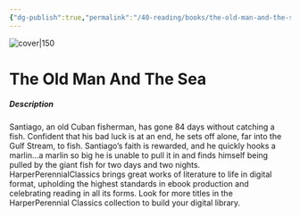 ```yaml
---
{"dg-publish":true,"permalink":"/40-reading/books/the-old-man-and-the-sea-ernest-hemingway/","title":"The Old Man And The Sea"}
---
```



![cover|150](http://books.google.com/books/content?id=anJrbWGCdmAC&printsec=frontcover&img=1&zoom=1&edge=curl&source=gbs_api)

# The Old Man And The Sea
##### Description
Santiago, an old Cuban fisherman, has gone 84 days without catching a fish. Confident that his bad luck is at an end, he sets off alone, far into the Gulf Stream, to fish. Santiago’s faith is rewarded, and he quickly hooks a marlin...a marlin so big he is unable to pull it in and finds himself being pulled by the giant fish for two days and two nights. HarperPerennialClassics brings great works of literature to life in digital format, upholding the highest standards in ebook production and celebrating reading in all its forms. Look for more titles in the HarperPerennial Classics collection to build your digital library.